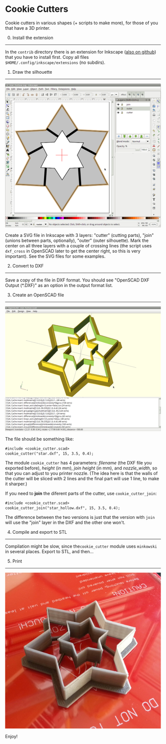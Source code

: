 
Cookie Cutters
==============

Cookie cutters in various shapes (+ scripts to make more), for those
of you that have a 3D printer.

0. Install the extension
------------------------

In the `contrib` directory there is an extension for Inkscape
([also on github](https://github.com/brad/Inkscape-OpenSCAD-DXF-Export))
that you have to install first. Copy all files
`$HOME/.config/inkscape/extensions` (no subdirs).

1. Draw the silhouette
----------------------

![Inkscape drawing](img/cookie_cutters_1.png)

Create a SVG file in Inkscape with 3 layers: "cutter" (cutting parts),
"join" (unions between parts, optionally), "outer" (outer
silhouette). Mark the center on all three layers with a couple of
crossing lines (the script uses `dxf_cross` in OpenSCAD later to get
the center right, so this is very important). See the SVG files for some
examples.

2. Convert to DXF
-----------------

Save a copy of the file in DXF format. You should see "OpenSCAD DXF
Output (*.DXF)" as an option in the output format list.

3. Create an OpenSCAD file
--------------------------

![OpenSCAD Render](img/cookie_cutters_2.png)

The file should be something like:

    #include <cookie_cutter.scad>
    cookie_cutter("star.dxf", 15, 3.5, 0.4);
    
The module `cookie_cutter` has 4 parameters: *filename* (the DXF file
you exported before), *height* (in mm), *join height* (in mm), and
*nozzle_width*, so that you can adjust to you printer nozzle. (The
idea here is that the walls of the cutter will be sliced with 2 lines
and the final part will use 1 line, to make it sharper.)

If you need to **join** the diferent parts of the cutter, use
`cookie_cutter_join`:

    #include <cookie_cutter.scad>
    cookie_cutter_join("star_hollow.dxf", 15, 3.5, 0.4);

The difference between the two versions is just that the version with
`join` will use the "join" layer in the DXF and the other one won't.

4. Compile and export to STL
----------------------------

Compilation might be slow, since the`cookie_cutter` module uses
`minkowski` in several places. Export to STL, and then...

5. Print
--------

![Real cutter](img/cookie_cutters_3.png)

Enjoy!
